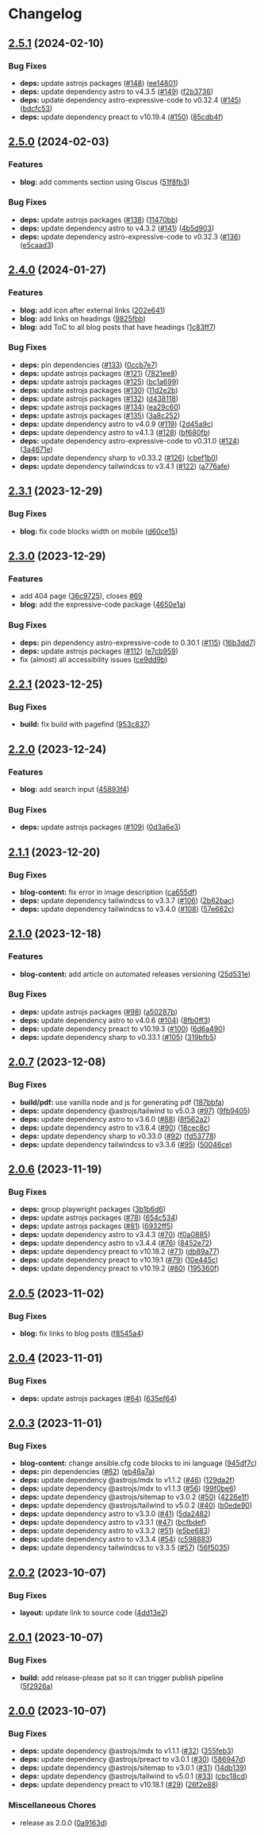 # Changelog

## [2.5.1](https://github.com/snyssen/personal-website/compare/v2.5.0...v2.5.1) (2024-02-10)


### Bug Fixes

* **deps:** update astrojs packages ([#148](https://github.com/snyssen/personal-website/issues/148)) ([ee14801](https://github.com/snyssen/personal-website/commit/ee14801aff92ccc7d87a5776206d59a04fc96eef))
* **deps:** update dependency astro to v4.3.5 ([#149](https://github.com/snyssen/personal-website/issues/149)) ([f2b3736](https://github.com/snyssen/personal-website/commit/f2b3736029ca2a3442ff0df9257644358d2ac605))
* **deps:** update dependency astro-expressive-code to v0.32.4 ([#145](https://github.com/snyssen/personal-website/issues/145)) ([bdcfc53](https://github.com/snyssen/personal-website/commit/bdcfc53aa339e74c2c0a8b243910dece789ada3c))
* **deps:** update dependency preact to v10.19.4 ([#150](https://github.com/snyssen/personal-website/issues/150)) ([85cdb4f](https://github.com/snyssen/personal-website/commit/85cdb4fd8ec1498bbe22e814cc5fb259c9ee546c))

## [2.5.0](https://github.com/snyssen/personal-website/compare/v2.4.0...v2.5.0) (2024-02-03)


### Features

* **blog:** add comments section using Giscus ([51f8fb3](https://github.com/snyssen/personal-website/commit/51f8fb3c6a7034eac08219c498551245752c281a))


### Bug Fixes

* **deps:** update astrojs packages ([#138](https://github.com/snyssen/personal-website/issues/138)) ([11470bb](https://github.com/snyssen/personal-website/commit/11470bbff9a4daf20219481221cebb0d0f7e2074))
* **deps:** update dependency astro to v4.3.2 ([#141](https://github.com/snyssen/personal-website/issues/141)) ([4b5d903](https://github.com/snyssen/personal-website/commit/4b5d903c38dd7387cac51b7df26f2319dc6f6c4e))
* **deps:** update dependency astro-expressive-code to v0.32.3 ([#136](https://github.com/snyssen/personal-website/issues/136)) ([e5caad3](https://github.com/snyssen/personal-website/commit/e5caad387c587be588486df2fcd6412905c8d44c))

## [2.4.0](https://github.com/snyssen/personal-website/compare/v2.3.1...v2.4.0) (2024-01-27)


### Features

* **blog:** add icon after external links ([202e641](https://github.com/snyssen/personal-website/commit/202e64103957d78c0b7a7a53a522762257483856))
* **blog:** add links on headings ([9825fbb](https://github.com/snyssen/personal-website/commit/9825fbb7f9e6894450335d0c8b66eb438d8b5fc2))
* **blog:** add ToC to all blog posts that have headings ([1c83ff7](https://github.com/snyssen/personal-website/commit/1c83ff75d7738c08676eb3a9792cdee10b8d931b))


### Bug Fixes

* **deps:** pin dependencies ([#133](https://github.com/snyssen/personal-website/issues/133)) ([0ccb7e7](https://github.com/snyssen/personal-website/commit/0ccb7e74632e9f94f802a8a7211dd34edfaff264))
* **deps:** update astrojs packages ([#121](https://github.com/snyssen/personal-website/issues/121)) ([7821ee8](https://github.com/snyssen/personal-website/commit/7821ee80c6baf24fb00d358339eda8eefa1b171b))
* **deps:** update astrojs packages ([#125](https://github.com/snyssen/personal-website/issues/125)) ([bc1a699](https://github.com/snyssen/personal-website/commit/bc1a699ee498d925aedf7afd5851013ef5affa84))
* **deps:** update astrojs packages ([#130](https://github.com/snyssen/personal-website/issues/130)) ([11d2e2b](https://github.com/snyssen/personal-website/commit/11d2e2b6293728308cb4b84951798c6b54daebdb))
* **deps:** update astrojs packages ([#132](https://github.com/snyssen/personal-website/issues/132)) ([d438118](https://github.com/snyssen/personal-website/commit/d4381184c6926a024c43e0873687443b96ee18d1))
* **deps:** update astrojs packages ([#134](https://github.com/snyssen/personal-website/issues/134)) ([ea29c60](https://github.com/snyssen/personal-website/commit/ea29c6081c1f9f2c050828605898e7d7f4cbf9cf))
* **deps:** update astrojs packages ([#135](https://github.com/snyssen/personal-website/issues/135)) ([3a8c252](https://github.com/snyssen/personal-website/commit/3a8c2528fe4a4cedddf05d8b54e62c1eeaa15845))
* **deps:** update dependency astro to v4.0.9 ([#119](https://github.com/snyssen/personal-website/issues/119)) ([2d45a9c](https://github.com/snyssen/personal-website/commit/2d45a9cf09b1b2af8552f92fc6ad04af0074d92a))
* **deps:** update dependency astro to v4.1.3 ([#128](https://github.com/snyssen/personal-website/issues/128)) ([bf680fb](https://github.com/snyssen/personal-website/commit/bf680fb4034ee27e8d3c11f0c3d902d41ff9e4ea))
* **deps:** update dependency astro-expressive-code to v0.31.0 ([#124](https://github.com/snyssen/personal-website/issues/124)) ([3a4671e](https://github.com/snyssen/personal-website/commit/3a4671e345e5ecc923a43839001a99ccf77c2f98))
* **deps:** update dependency sharp to v0.33.2 ([#126](https://github.com/snyssen/personal-website/issues/126)) ([cbef1b0](https://github.com/snyssen/personal-website/commit/cbef1b0618585366823c80d3891558b1ad557b71))
* **deps:** update dependency tailwindcss to v3.4.1 ([#122](https://github.com/snyssen/personal-website/issues/122)) ([a776afe](https://github.com/snyssen/personal-website/commit/a776afed3b5b5528e1b3ed422d9c98e111b83352))

## [2.3.1](https://github.com/snyssen/personal-website/compare/v2.3.0...v2.3.1) (2023-12-29)


### Bug Fixes

* **blog:** fix code blocks width on mobile ([d60ce15](https://github.com/snyssen/personal-website/commit/d60ce1586216b794d44095f7be99b4d42a8c589f))

## [2.3.0](https://github.com/snyssen/personal-website/compare/v2.2.1...v2.3.0) (2023-12-29)


### Features

* add 404 page ([36c9725](https://github.com/snyssen/personal-website/commit/36c972595100cb0b0ba5cb778caadf1e64963de8)), closes [#69](https://github.com/snyssen/personal-website/issues/69)
* **blog:** add the expressive-code package ([4650e1a](https://github.com/snyssen/personal-website/commit/4650e1a0a0ce2e1c21345e442612c300127b6430))


### Bug Fixes

* **deps:** pin dependency astro-expressive-code to 0.30.1 ([#115](https://github.com/snyssen/personal-website/issues/115)) ([16b3dd7](https://github.com/snyssen/personal-website/commit/16b3dd784262b61475658a92338f1caf13a7e589))
* **deps:** update astrojs packages ([#112](https://github.com/snyssen/personal-website/issues/112)) ([e7cb959](https://github.com/snyssen/personal-website/commit/e7cb9597719ca60f1a9056f5fb272e23cdb083a8))
* fix (almost) all accessibility issues ([ce9dd9b](https://github.com/snyssen/personal-website/commit/ce9dd9b31f625c918f85e1a6c607809c6f951e7b))

## [2.2.1](https://github.com/snyssen/personal-website/compare/v2.2.0...v2.2.1) (2023-12-25)


### Bug Fixes

* **build:** fix build with pagefind ([953c837](https://github.com/snyssen/personal-website/commit/953c837504449f4fd5b2ea57f69ffd655d92e4ff))

## [2.2.0](https://github.com/snyssen/personal-website/compare/v2.1.1...v2.2.0) (2023-12-24)


### Features

* **blog:** add search input ([45893f4](https://github.com/snyssen/personal-website/commit/45893f4879332feeabdb5133361d2dba4556ec96))


### Bug Fixes

* **deps:** update astrojs packages ([#109](https://github.com/snyssen/personal-website/issues/109)) ([0d3a6e3](https://github.com/snyssen/personal-website/commit/0d3a6e3103894163ac3a2eb0efa40fcdaf12e123))

## [2.1.1](https://github.com/snyssen/personal-website/compare/v2.1.0...v2.1.1) (2023-12-20)


### Bug Fixes

* **blog-content:** fix error in image description ([ca655df](https://github.com/snyssen/personal-website/commit/ca655df17e81377aee30a58c37f17cfbe5c0a59c))
* **deps:** update dependency tailwindcss to v3.3.7 ([#106](https://github.com/snyssen/personal-website/issues/106)) ([2b62bac](https://github.com/snyssen/personal-website/commit/2b62bac13d2ba2e1f8e6ca42fdc0d888a1e29b92))
* **deps:** update dependency tailwindcss to v3.4.0 ([#108](https://github.com/snyssen/personal-website/issues/108)) ([57e662c](https://github.com/snyssen/personal-website/commit/57e662cb95ca8cfccac65cdf000066f21b07b96f))

## [2.1.0](https://github.com/snyssen/personal-website/compare/v2.0.7...v2.1.0) (2023-12-18)


### Features

* **blog-content:** add article on automated releases versioning ([25d531e](https://github.com/snyssen/personal-website/commit/25d531e38ab574f7ace8bed42457a47593a52fc3))


### Bug Fixes

* **deps:** update astrojs packages ([#98](https://github.com/snyssen/personal-website/issues/98)) ([a50287b](https://github.com/snyssen/personal-website/commit/a50287b1dac23a536a463d6e3549ea496353c61e))
* **deps:** update dependency astro to v4.0.6 ([#104](https://github.com/snyssen/personal-website/issues/104)) ([8fb0ff3](https://github.com/snyssen/personal-website/commit/8fb0ff358d118ecb93a7d2e3af23a79085a24e82))
* **deps:** update dependency preact to v10.19.3 ([#100](https://github.com/snyssen/personal-website/issues/100)) ([6d6a490](https://github.com/snyssen/personal-website/commit/6d6a49036f7954b0ff8131df3c0c3ede1575c453))
* **deps:** update dependency sharp to v0.33.1 ([#105](https://github.com/snyssen/personal-website/issues/105)) ([319bfb5](https://github.com/snyssen/personal-website/commit/319bfb58e7d4e75c79ff1b6c420d51bc135fa2a3))

## [2.0.7](https://github.com/snyssen/personal-website/compare/v2.0.6...v2.0.7) (2023-12-08)


### Bug Fixes

* **build/pdf:** use vanilla node and js for generating pdf ([187bbfa](https://github.com/snyssen/personal-website/commit/187bbfa17dde0e1ca05c585e1d0c51cbdfb63e4d))
* **deps:** update dependency @astrojs/tailwind to v5.0.3 ([#97](https://github.com/snyssen/personal-website/issues/97)) ([9fb9405](https://github.com/snyssen/personal-website/commit/9fb940501426168216a0844c24eca43f3dff05d4))
* **deps:** update dependency astro to v3.6.0 ([#88](https://github.com/snyssen/personal-website/issues/88)) ([8f562a2](https://github.com/snyssen/personal-website/commit/8f562a261bc00ac6292afa20d9756db38d05f8be))
* **deps:** update dependency astro to v3.6.4 ([#90](https://github.com/snyssen/personal-website/issues/90)) ([18cec8c](https://github.com/snyssen/personal-website/commit/18cec8c3bd62eddd0ab313779275121b872c717a))
* **deps:** update dependency sharp to v0.33.0 ([#92](https://github.com/snyssen/personal-website/issues/92)) ([fd53778](https://github.com/snyssen/personal-website/commit/fd53778fb6e9c68390b68da87f9c824527cfe698))
* **deps:** update dependency tailwindcss to v3.3.6 ([#95](https://github.com/snyssen/personal-website/issues/95)) ([50046ce](https://github.com/snyssen/personal-website/commit/50046ceea184dd371a10b4de1d17c9b57fa9f567))

## [2.0.6](https://github.com/snyssen/personal-website/compare/v2.0.5...v2.0.6) (2023-11-19)


### Bug Fixes

* **deps:** group playwright packages ([3b1b6d6](https://github.com/snyssen/personal-website/commit/3b1b6d6ecfee468920980c2a72ed821953522b20))
* **deps:** update astrojs packages ([#78](https://github.com/snyssen/personal-website/issues/78)) ([654c534](https://github.com/snyssen/personal-website/commit/654c534e7ae0a312d3dbacbab54be4ee20b7f111))
* **deps:** update astrojs packages ([#81](https://github.com/snyssen/personal-website/issues/81)) ([6932ff5](https://github.com/snyssen/personal-website/commit/6932ff53acfff8e2763f2428456481836580e864))
* **deps:** update dependency astro to v3.4.3 ([#70](https://github.com/snyssen/personal-website/issues/70)) ([f0a0885](https://github.com/snyssen/personal-website/commit/f0a0885fada064569b6232e1fe0253f381656ab3))
* **deps:** update dependency astro to v3.4.4 ([#76](https://github.com/snyssen/personal-website/issues/76)) ([8452e72](https://github.com/snyssen/personal-website/commit/8452e723d13f5342951a15a273a6252579099be3))
* **deps:** update dependency preact to v10.18.2 ([#71](https://github.com/snyssen/personal-website/issues/71)) ([db89a77](https://github.com/snyssen/personal-website/commit/db89a77faf2efc6db946408d53768cce2c31b9fe))
* **deps:** update dependency preact to v10.19.1 ([#79](https://github.com/snyssen/personal-website/issues/79)) ([10e445c](https://github.com/snyssen/personal-website/commit/10e445ca1fa8d06b9d338658f667f5b611cc1b42))
* **deps:** update dependency preact to v10.19.2 ([#80](https://github.com/snyssen/personal-website/issues/80)) ([195360f](https://github.com/snyssen/personal-website/commit/195360ffba478c2fa32256722db481504b0f8924))

## [2.0.5](https://github.com/snyssen/personal-website/compare/v2.0.4...v2.0.5) (2023-11-02)


### Bug Fixes

* **blog:** fix links to blog posts ([f8545a4](https://github.com/snyssen/personal-website/commit/f8545a4721135511fa53f88bc6e72e8f56d832d8))

## [2.0.4](https://github.com/snyssen/personal-website/compare/v2.0.3...v2.0.4) (2023-11-01)


### Bug Fixes

* **deps:** update astrojs packages ([#64](https://github.com/snyssen/personal-website/issues/64)) ([635ef64](https://github.com/snyssen/personal-website/commit/635ef6488f4a8198c580eb8e02b9b9a927d87c75))

## [2.0.3](https://github.com/snyssen/personal-website/compare/v2.0.2...v2.0.3) (2023-11-01)


### Bug Fixes

* **blog-content:** change ansible.cfg code blocks to ini language ([945df7c](https://github.com/snyssen/personal-website/commit/945df7c1bf3bf9acb628cffd55b79f94f67aba51))
* **deps:** pin dependencies ([#62](https://github.com/snyssen/personal-website/issues/62)) ([eb46a7a](https://github.com/snyssen/personal-website/commit/eb46a7a34367de3856cf0464e7fbc807441efa4f))
* **deps:** update dependency @astrojs/mdx to v1.1.2 ([#46](https://github.com/snyssen/personal-website/issues/46)) ([129da2f](https://github.com/snyssen/personal-website/commit/129da2f0fb490b1ac910a6374d3dcf1b15f06c17))
* **deps:** update dependency @astrojs/mdx to v1.1.3 ([#56](https://github.com/snyssen/personal-website/issues/56)) ([99f0be6](https://github.com/snyssen/personal-website/commit/99f0be6a9c0127014b32053d6de05fe3f0c00c43))
* **deps:** update dependency @astrojs/sitemap to v3.0.2 ([#50](https://github.com/snyssen/personal-website/issues/50)) ([4226e1f](https://github.com/snyssen/personal-website/commit/4226e1ff5306a60dad6db49b295a0bd1d0b6382d))
* **deps:** update dependency @astrojs/tailwind to v5.0.2 ([#40](https://github.com/snyssen/personal-website/issues/40)) ([b0ede90](https://github.com/snyssen/personal-website/commit/b0ede900675a94479e75dd523e7bb7f5bcbc713a))
* **deps:** update dependency astro to v3.3.0 ([#41](https://github.com/snyssen/personal-website/issues/41)) ([5da2482](https://github.com/snyssen/personal-website/commit/5da248264d442d57bb0928d1d14fc65eb16fe4ae))
* **deps:** update dependency astro to v3.3.1 ([#47](https://github.com/snyssen/personal-website/issues/47)) ([bcfbdef](https://github.com/snyssen/personal-website/commit/bcfbdefcb2662c0083b59b35d797334f8ebbae3d))
* **deps:** update dependency astro to v3.3.2 ([#51](https://github.com/snyssen/personal-website/issues/51)) ([e5be683](https://github.com/snyssen/personal-website/commit/e5be68369a8c9ed1728f22acdf1f97ddc86aa58e))
* **deps:** update dependency astro to v3.3.4 ([#54](https://github.com/snyssen/personal-website/issues/54)) ([c598883](https://github.com/snyssen/personal-website/commit/c5988838f5493496d9a555a60c4775aa59e475c3))
* **deps:** update dependency tailwindcss to v3.3.5 ([#57](https://github.com/snyssen/personal-website/issues/57)) ([56f5035](https://github.com/snyssen/personal-website/commit/56f50358f021aca0c5a7f5fe5e815c7746b90658))

## [2.0.2](https://github.com/snyssen/personal-website/compare/v2.0.1...v2.0.2) (2023-10-07)


### Bug Fixes

* **layout:** update link to source code ([4dd13e2](https://github.com/snyssen/personal-website/commit/4dd13e2280af6098ce1d1593f80b6dbb8e79f243))

## [2.0.1](https://github.com/snyssen/personal-website/compare/v2.0.0...v2.0.1) (2023-10-07)


### Bug Fixes

* **build:** add release-please pat so it can trigger publish pipeline ([5f2926a](https://github.com/snyssen/personal-website/commit/5f2926a754aab3f38717e89f0d12041c652f2d62))

## [2.0.0](https://github.com/snyssen/personal-website/compare/v1.4.5...v2.0.0) (2023-10-07)


### Bug Fixes

* **deps:** update dependency @astrojs/mdx to v1.1.1 ([#32](https://github.com/snyssen/personal-website/issues/32)) ([355feb3](https://github.com/snyssen/personal-website/commit/355feb3433a8c424760a6715dd2649d2515ab11c))
* **deps:** update dependency @astrojs/preact to v3.0.1 ([#30](https://github.com/snyssen/personal-website/issues/30)) ([586947d](https://github.com/snyssen/personal-website/commit/586947d9b35c0991132ba11e6464832a64f6de51))
* **deps:** update dependency @astrojs/sitemap to v3.0.1 ([#31](https://github.com/snyssen/personal-website/issues/31)) ([14db139](https://github.com/snyssen/personal-website/commit/14db1394db9a2dbadd545372540a178cf37e2ecc))
* **deps:** update dependency @astrojs/tailwind to v5.0.1 ([#33](https://github.com/snyssen/personal-website/issues/33)) ([cbc18cd](https://github.com/snyssen/personal-website/commit/cbc18cd4715788d76d0410dc249fe3417caa1249))
* **deps:** update dependency preact to v10.18.1 ([#29](https://github.com/snyssen/personal-website/issues/29)) ([26f2e88](https://github.com/snyssen/personal-website/commit/26f2e8861f209c41cf99a8a28717bba8bb1c7fab))


### Miscellaneous Chores

* release as 2.0.0 ([0a9163d](https://github.com/snyssen/personal-website/commit/0a9163dd5aeaef86441d9a87f36e34c33ab29205))
